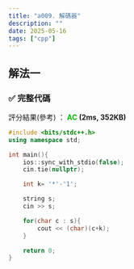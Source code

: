 ```yaml
---
title: "a009. 解碼器"
description: ""
date: 2025-05-16
tags: ["cpp"]
---
```


## 解法一

### ✅ 完整代碼

評分結果(參考) ： **<font color="#00bb00">AC</font> (2ms, 352KB)**

```cpp
#include <bits/stdc++.h>
using namespace std;

int main(){
    ios::sync_with_stdio(false);
    cin.tie(nullptr);

    int k= '*'-'1';

    string s;
    cin >> s;

    for(char c : s){
        cout << (char)(c+k);
    } 

    return 0;
}
```
